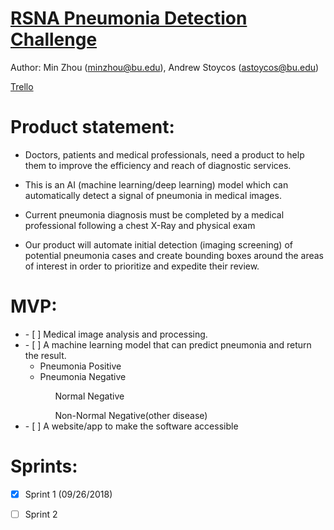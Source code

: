 # [RSNA Pneumonia Detection Challenge](https://www.kaggle.com/c/rsna-pneumonia-detection-challenge)

Author: 
Min Zhou (minzhou@bu.edu), Andrew Stoycos (astoycos@bu.edu)

[Trello](https://trello.com/b/tm5CsmTN/sprint-1) 

# Product statement:

* Doctors, patients and medical professionals, need a product to help 
them to improve the efficiency and reach of diagnostic services. 

* This is an AI (machine learning/deep learning) model which can automatically detect a signal of pneumonia in medical images. 

* Current pneumonia diagnosis must be completed by a medical professional following a chest X-Ray and physical exam

* Our product will automate initial detection (imaging screening) of potential pneumonia cases and create bounding boxes around the areas of interest in order to prioritize and expedite their review. 

# MVP:

<ul>
  <li>- [ ] Medical image analysis and processing.</li>
  <li>- [ ] A machine learning model that can predict pneumonia and return the result.
    <ul>
    <li>Pneumonia Positive</li>
    <li>Pneumonia Negative</li>
      <ul>Normal Negative</ul>
      <ul>Non-Normal Negative(other disease)</ul>
    </ul>
  </li>
  <li>- [ ] A website/app to make the software accessible</li>
</ul>

# Sprints:

- [x] Sprint 1 (09/26/2018) 
- [ ] Sprint 2

